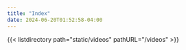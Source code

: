 ```yaml
---
title: "Index"
date: 2024-06-20T01:52:58-04:00
---
```


{{< listdirectory path="static/videos" pathURL="/videos" >}}
